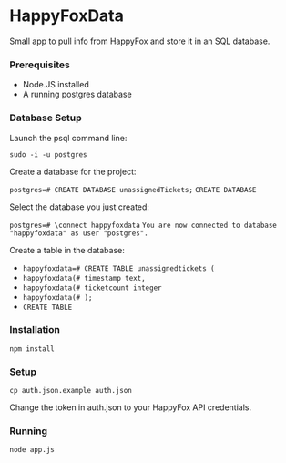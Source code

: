 # HappyFoxData

Small app to pull info from HappyFox and store it in an SQL database.

### Prerequisites

* Node.JS installed
* A running postgres database 

### Database Setup

Launch the psql command line:

`sudo -i -u postgres`

Create a database for the project:

`postgres=# CREATE DATABASE unassignedTickets;` 
`CREATE DATABASE`


Select the database you just created:

`postgres=# \connect happyfoxdata`
`You are now connected to database "happyfoxdata" as user "postgres".`

Create a table in the database:

- `happyfoxdata=# CREATE TABLE unassignedtickets (`
- `happyfoxdata(# timestamp text,`
- `happyfoxdata(# ticketcount integer`
- `happyfoxdata(# );`
- `CREATE TABLE`


### Installation

`npm install`

### Setup

`cp auth.json.example auth.json`

Change the token in auth.json to your HappyFox API credentials.

### Running

`node app.js`
